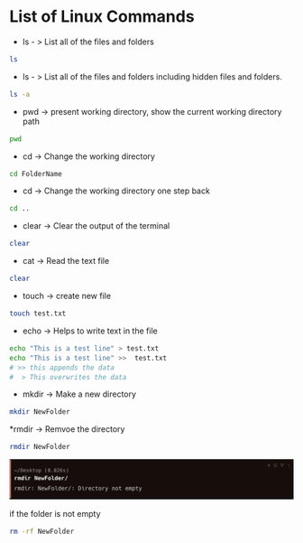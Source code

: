 # List of Linux Commands

* ls  - > List all of the files and folders
```bash 
ls
```
* ls  - > List all of the files and folders including hidden files and folders.
```bash 
ls -a
```
* pwd -> present working directory, show the current working directory path
```bash 
pwd
```
* cd -> Change the working directory
```bash 
cd FolderName
```
* cd -> Change the working directory one step back
```bash 
cd ..
```
* clear  -> Clear the output of the terminal
```bash
clear
```
* cat  -> Read the text file
```bash
clear
```
* touch  -> create new file
```bash 
touch test.txt
```
* echo -> Helps to write text in the file
```bash 
echo "This is a test line" > test.txt
echo "This is a test line" >>  test.txt
# >> this appends the data 
#  > This overwrites the data
```
* mkdir -> Make a new directory
```bash 
mkdir NewFolder
```
*rmdir -> Remvoe the directory
```bash 
rmdir NewFolder
```
![alt text](image.png)

if the folder is not empty
```bash 
rm -rf NewFolder
```